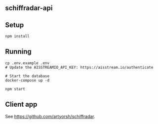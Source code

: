 ## schiffradar-api

## Setup

```bash
npm install
```

## Running

```
cp .env.example .env
# Update the AISSTREAMIO_API_KEY: https://aisstream.io/authenticate
```

```
# Start the database
docker-compose up -d
```

```bash
npm start
```

## Client app

See https://github.com/artyorsh/schiffradar.